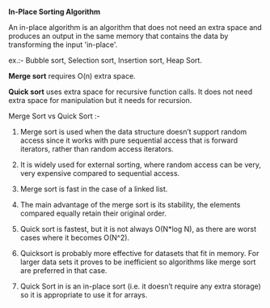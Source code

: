 **In-Place Sorting Algorithm**

An in-place algorithm is an algorithm that does not need an
extra space and produces an output in the same memory that 
contains the data by transforming the input 'in-place'.

ex.:- Bubble sort, Selection sort, Insertion sort, Heap Sort.

**Merge sort** requires O(n) extra space.

**Quick sort** uses extra space for recursive function calls.
It does not need extra space for manipulation but it needs for
recursion.  


Merge Sort vs Quick Sort :-
1. Merge sort is used  when the data structure doesn’t support random access since it works with pure sequential access
 that is forward iterators, rather than random access iterators. 
2. It is widely used for external sorting, where random access can be very, very expensive compared to sequential access.
3. Merge sort is fast in the case of a linked list.
4. The main advantage of the merge sort is its stability, the elements compared equally retain their original order.

1. Quick sort is fastest, but it is not always O(N*log N), as there are worst cases where it becomes O(N^2).
2. Quicksort is probably more effective for datasets that fit in memory. For larger data sets it proves to be
    inefficient so algorithms like merge sort are preferred in that case.
3. Quick Sort in is an in-place sort (i.e. it doesn’t require any extra storage) so it is appropriate to use it for arrays.

